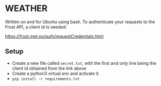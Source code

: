 # WEATHER

Written on and for Ubuntu using bash. To authenticate your requests to the Frost API, a client id is needed:

https://frost.met.no/auth/requestCredentials.html

## Setup
- Create a new file called <code>secret.txt</code>, with the first and only line being the client id obtained from the link above
- Create a python3 virtual env and activate it.
- <code>pip install -r requirements.txt</code>
